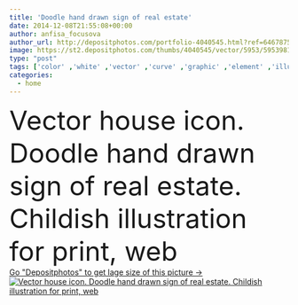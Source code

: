 ```yaml
---
title: 'Doodle hand drawn sign of real estate'
date: 2014-12-08T21:55:08+00:00
author: anfisa_focusova
author_url: http://depositphotos.com/portfolio-4040545.html?ref=64678756
image: https://st2.depositphotos.com/thumbs/4040545/vector/5953/59539813/api_thumb_450.jpg?forcejpeg=true
type: "post"
tags: ['color' ,'white' ,'vector' ,'curve' ,'graphic' ,'element' ,'illustration' ,'design' ,'sign' ,'cute' ,'black' ,'line' ,'kids' ,'hand' ,'symbol' ,'creative' ,'concept' ,'icon' ,'architecture' ,'building' ,'construction' ,'estate' ,'house' ,'real' ,'domestic' ,'dwelling' ,'home' ,'simple' ,'drawing' ,'cottage' ,'mortgage' ,'project' ,'property' ,'template' ,'sketch' ,'company' ,'engineering' ,'apartment' ,'residence' ,'rent' ,'drawn' ,'childish' ,'logo' ,'emblem' ,'realtor' ,'scribble' ,'doodle' ,'chalk' ,'settlement' ,'tenancy' ]
categories: 
  - home
---
```

<div aling="center">
            <font size="60"> Vector house icon. Doodle hand drawn sign of real estate. Childish illustration for print, web</font>   
</div>
<div>
    <a href='https://depositphotos.com/59539813/stock-illustration-doodle-hand-drawn-sign-of.html?ref=64678756' target=_blank > Go "Depositphotos" to get lage size of this picture ->
        <img href='https://depositphotos.com/59539813/stock-illustration-doodle-hand-drawn-sign-of.html?ref=64678756' src='https://st2.depositphotos.com/4040545/5953/v/950/depositphotos_59539813-stock-illustration-doodle-hand-drawn-sign-of.jpg?forcejpeg=true' alt='Vector house icon. Doodle hand drawn sign of real estate. Childish illustration for print, web' >
    </a>
</div>
